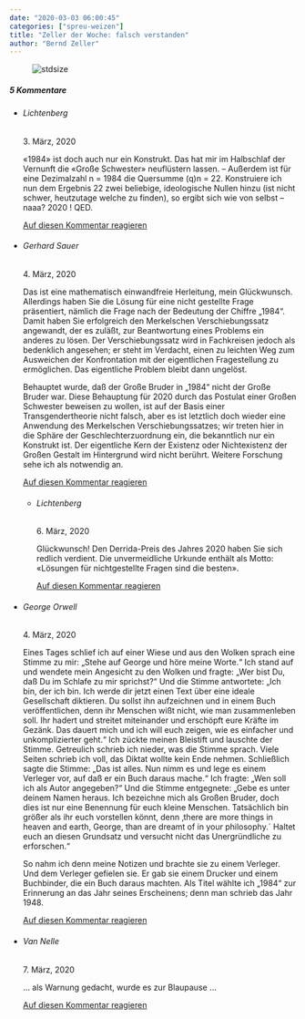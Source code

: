 ```yaml
---
date: "2020-03-03 06:00:45"
categories: ["spreu-weizen"]
title: "Zeller der Woche: falsch verstanden"
author: "Bernd Zeller"
---
```



<figure>
<img src="https://www.publicomag.com/wp-content/uploads/2020/03/falsch-verstanden-1320x864.jpg" alt=stdsize>
</figure>


<!--more-->
<h5 class="comments-h">
5 Kommentare </h5>
<ul class="commentlist">
<li class="comment even thread-even depth-1 clearfix" id="li-comment-35228">
<h6 class="author">Lichtenberg</h6> <span class="date">3. März, 2020</span>



«1984» ist doch auch nur ein Konstrukt. Das hat mir im Halbschlaf der Vernunft die «Große Schwester» neuflüstern lassen. – Außerdem ist für eine Dezimalzahl n = 1984 die Quersumme (q)n = 22. Konstruiere ich nun dem Ergebnis 22 zwei beliebige, ideologische Nullen hinzu (ist nicht schwer, heutzutage welche zu finden), so ergibt sich wie von selbst – naaa? 2020 ! QED.

<a rel="nofollow" class="comment-reply-link" href="#comment-35228" data-commentid="35228" data-postid="10678" data-belowelement="comment-35228" data-respondelement="respond" data-replyto="Antworte auf Lichtenberg" aria-label="Antworte auf Lichtenberg">Auf diesen Kommentar reagieren</a> 


</li>
<li class="comment odd alt thread-odd thread-alt depth-1 clearfix" id="li-comment-35300">
<h6 class="author">Gerhard Sauer</h6> <span class="date">4. März, 2020</span>



Das ist eine mathematisch einwandfreie Herleitung, mein Glückwunsch. Allerdings haben Sie die Lösung für eine nicht gestellte Frage präsentiert, nämlich die Frage nach der Bedeutung der Chiffre „1984“. Damit haben Sie erfolgreich den Merkelschen Verschiebungssatz angewandt, der es zuläßt, zur Beantwortung eines Problems ein anderes zu lösen. Der Verschiebungssatz wird in Fachkreisen jedoch als bedenklich angesehen; er steht im Verdacht, einen zu leichten Weg zum Ausweichen der Konfrontation mit der eigentlichen Fragestellung zu ermöglichen. Das eigentliche Problem bleibt dann ungelöst. 

Behauptet wurde, daß der Große Bruder in „1984“ nicht der Große Bruder war. Diese Behauptung für 2020 durch das Postulat einer Großen Schwester beweisen zu wollen, ist auf der Basis einer Transgendertheorie nicht falsch, aber es ist letztlich doch wieder eine Anwendung des Merkelschen Verschiebungssatzes; wir treten hier in die Sphäre der Geschlechterzuordnung ein, die bekanntlich nur ein Konstrukt ist. Der eigentliche Kern der Existenz oder Nichtexistenz der Großen Gestalt im Hintergrund wird nicht berührt. Weitere Forschung sehe ich als notwendig an.

<a rel="nofollow" class="comment-reply-link" href="#comment-35300" data-commentid="35300" data-postid="10678" data-belowelement="comment-35300" data-respondelement="respond" data-replyto="Antworte auf Gerhard Sauer" aria-label="Antworte auf Gerhard Sauer">Auf diesen Kommentar reagieren</a> 


<ul class="children">
<li class="comment even depth-2 clearfix" id="li-comment-35821">
<h6 class="author">Lichtenberg</h6> <span class="date">6. März, 2020</span>



Glückwunsch! Den Derrida-Preis des Jahres 2020 haben Sie sich redlich verdient. Die unvermeidliche Urkunde enthält als Motto: «Lösungen für nichtgestellte Fragen sind die besten».

<a rel="nofollow" class="comment-reply-link" href="#comment-35821" data-commentid="35821" data-postid="10678" data-belowelement="comment-35821" data-respondelement="respond" data-replyto="Antworte auf Lichtenberg" aria-label="Antworte auf Lichtenberg">Auf diesen Kommentar reagieren</a> 


</li>
</ul>
</li>
<li class="comment odd alt thread-even depth-1 clearfix" id="li-comment-35329">
<h6 class="author">George Orwell</h6> <span class="date">4. März, 2020</span>



Eines Tages schlief ich auf einer Wiese und aus den Wolken sprach eine Stimme zu mir: „Stehe auf George und höre meine Worte.“ Ich stand auf und wendete mein Angesicht zu den Wolken und fragte: „Wer bist Du, daß Du im Schlafe zu mir sprichst?“ Und die Stimme antwortete: „Ich bin, der ich bin. Ich werde dir jetzt einen Text über eine ideale Gesellschaft diktieren. Du sollst ihn aufzeichnen und in einem Buch veröffentlichen, denn ihr Menschen wißt nicht, wie man zusammenleben soll. Ihr hadert und streitet miteinander und erschöpft eure Kräfte im Gezänk. Das dauert mich und ich will euch zeigen, wie es einfacher und unkomplizierter geht.“ Ich zückte meinen Bleistift und lauschte der Stimme. Getreulich schrieb ich nieder, was die Stimme sprach. Viele Seiten schrieb ich voll, das Diktat wollte kein Ende nehmen. Schließlich sagte die Stimme: „Das ist alles. Nun nimm es und lege es einem Verleger vor, auf daß er ein Buch daraus mache.“ Ich fragte: „Wen soll ich als Autor angegeben?“ Und die Stimme entgegnete: „Gebe es unter deinem Namen heraus. Ich bezeichne mich als Großen Bruder, doch dies ist nur eine Benennung für euch kleine Menschen. Tatsächlich bin größer als ihr euch vorstellen könnt, denn ‚there are more things in heaven and earth, George, than are dreamt of in your philosophy.´ Haltet euch an diesen Grundsatz und versucht nicht das Unergründliche zu erforschen.“

So nahm ich denn meine Notizen und brachte sie zu einem Verleger. Und dem Verleger gefielen sie. Er gab sie einem Drucker und einem Buchbinder, die ein Buch daraus machten. Als Titel wählte ich „1984“ zur Erinnerung an das Jahr seines Erscheinens; denn man schrieb das Jahr 1948.

<a rel="nofollow" class="comment-reply-link" href="#comment-35329" data-commentid="35329" data-postid="10678" data-belowelement="comment-35329" data-respondelement="respond" data-replyto="Antworte auf George Orwell" aria-label="Antworte auf George Orwell">Auf diesen Kommentar reagieren</a> 


</li>
<li class="comment even thread-odd thread-alt depth-1 clearfix" id="li-comment-35912">
<h6 class="author">Van Nelle</h6> <span class="date">7. März, 2020</span>



&#8230; als Warnung gedacht, wurde es zur Blaupause &#8230;

<a rel="nofollow" class="comment-reply-link" href="#comment-35912" data-commentid="35912" data-postid="10678" data-belowelement="comment-35912" data-respondelement="respond" data-replyto="Antworte auf Van Nelle" aria-label="Antworte auf Van Nelle">Auf diesen Kommentar reagieren</a> 


</li>
</ul>
